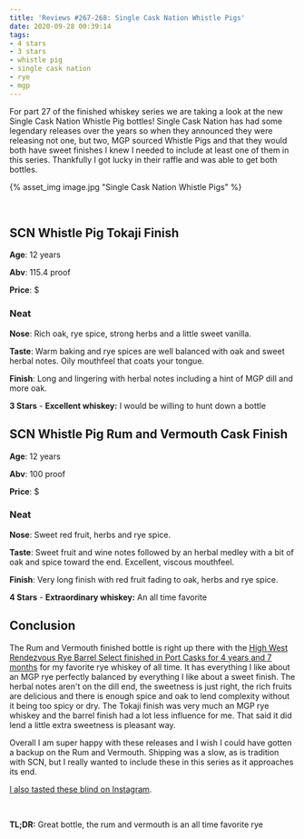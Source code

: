```yaml
---
title: 'Reviews #267-268: Single Cask Nation Whistle Pigs'
date: 2020-09-28 00:39:14
tags:
- 4 stars
- 3 stars
- whistle pig
- single cask nation
- rye
- mgp
---
```


For part 27 of the finished whiskey series we are taking a look at the new Single Cask Nation Whistle Pig bottles! Single Cask Nation has had some legendary releases over the years so when they announced they were releasing not one, but two, MGP sourced Whistle Pigs and that they would both have sweet finishes I knew I needed to include at least one of them in this series. Thankfully I got lucky in their raffle and was able to get both bottles.

{% asset_img image.jpg "Single Cask Nation Whistle Pigs" %}

&nbsp;

## SCN Whistle Pig Tokaji Finish
**Age**: 12 years

**Abv**: 115.4 proof

**Price**: $

### Neat
**Nose**: Rich oak, rye spice, strong herbs and a little sweet vanilla.

**Taste**: Warm baking and rye spices are well balanced with oak and sweet herbal notes. Oily mouthfeel that coats your tongue.

**Finish**: Long and lingering with herbal notes including a hint of MGP dill and more oak.

**3 Stars** - **Excellent whiskey:** I would be willing to hunt down a bottle

## SCN Whistle Pig Rum and Vermouth Cask Finish
**Age**: 12 years

**Abv**: 100 proof

**Price**: $

### Neat
**Nose**: Sweet red fruit, herbs and rye spice.

**Taste**: Sweet fruit and wine notes followed by an herbal medley with a bit of oak and spice toward the end. Excellent, viscous mouthfeel.

**Finish**: Very long finish with red fruit fading to oak, herbs and rye spice.

**4 Stars** - **Extraordinary whiskey:** An all time favorite

## Conclusion

The Rum and Vermouth finished bottle is right up there with the [High West Rendezvous Rye Barrel Select finished in Port Casks for 4 years and 7 months](https://atxbourbon.com/2018/12/31/Review-58-High-West-Rendezvous-Rye-Barrel-Select-Port-Finish-2018/) for my favorite rye whiskey of all time. It has everything I like about an MGP rye perfectly balanced by everything I like about a sweet finish. The herbal notes aren't on the dill end, the sweetness is just right, the rich fruits are delicious and there is enough spice and oak to lend complexity without it being too spicy or dry. The Tokaji finish was very much an MGP rye whiskey and the barrel finish had a lot less influence for me. That said it did lend a little extra sweetness is pleasant way.

Overall I am super happy with these releases and I wish I could have gotten a backup on the Rum and Vermouth. Shipping was a slow, as is tradition with SCN, but I really wanted to include these in this series as it approaches its end.


[I also tasted these blind on Instagram](https://www.instagram.com/tv/CFuewcUg0ib/?utm_source=ig_web_copy_link).

&nbsp;

**TL;DR:** Great bottle, the rum and vermouth is an all time favorite rye

